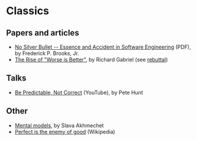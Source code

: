 # Classics

## Papers and articles

* [No Silver Bullet -- Essence and Accident in Software Engineering](http://www.itu.dk/people/hesj/BSUP/artikler/no-silver-bullit.pdf)
  (PDF), by Frederick P. Brooks, Jr.
* [The Rise of "Worse is Better"](https://www.jwz.org/doc/worse-is-better.html),
  by Richard Gabriel (see [rebuttal](https://www.dreamsongs.com/Files/worse-is-worse.pdf))

## Talks

* [Be Predictable, Not Correct](https://www.youtube.com/watch?v=h3KksH8gfcQ)
  (YouTube), by Pete Hunt

## Other

* [Mental models](http://www.defmacro.org/2016/12/22/models.html), by Slava Akhmechet
* [Perfect is the enemy of good](https://en.wikipedia.org/wiki/Perfect_is_the_enemy_of_good) (Wikipedia)
